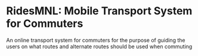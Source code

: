 # RidesMNL: Mobile Transport System for Commuters
An online transport system for commuters for the purpose of guiding the users on what routes and alternate routes should be used when commuting
